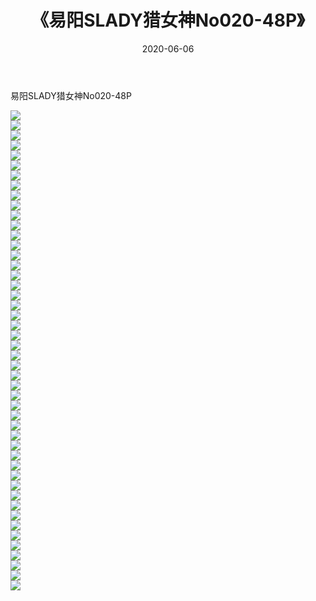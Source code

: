 ﻿---
layout: post
title:  《易阳SLADY猎女神No020-48P》
date:   2020-06-06
img: http://pic.660000.xyz/1:/性感/2020/易阳SLADY猎女神No020-48P/000.jpg
categories: [美女, 清纯, 唯美]
---

易阳SLADY猎女神No020-48P

  ![](http://pic.660000.xyz/1:/性感/2020/易阳SLADY猎女神No020-48P/001.jpg) <br> ![](http://pic.660000.xyz/1:/性感/2020/易阳SLADY猎女神No020-48P/002.jpg) <br> ![](http://pic.660000.xyz/1:/性感/2020/易阳SLADY猎女神No020-48P/003.jpg) <br> ![](http://pic.660000.xyz/1:/性感/2020/易阳SLADY猎女神No020-48P/004.jpg) <br> ![](http://pic.660000.xyz/1:/性感/2020/易阳SLADY猎女神No020-48P/005.jpg) <br> ![](http://pic.660000.xyz/1:/性感/2020/易阳SLADY猎女神No020-48P/006.jpg) <br> ![](http://pic.660000.xyz/1:/性感/2020/易阳SLADY猎女神No020-48P/007.jpg) <br> ![](http://pic.660000.xyz/1:/性感/2020/易阳SLADY猎女神No020-48P/008.jpg) <br> ![](http://pic.660000.xyz/1:/性感/2020/易阳SLADY猎女神No020-48P/009.jpg) <br> ![](http://pic.660000.xyz/1:/性感/2020/易阳SLADY猎女神No020-48P/010.jpg) <br> ![](http://pic.660000.xyz/1:/性感/2020/易阳SLADY猎女神No020-48P/011.jpg) <br> ![](http://pic.660000.xyz/1:/性感/2020/易阳SLADY猎女神No020-48P/012.jpg) <br> ![](http://pic.660000.xyz/1:/性感/2020/易阳SLADY猎女神No020-48P/013.jpg) <br> ![](http://pic.660000.xyz/1:/性感/2020/易阳SLADY猎女神No020-48P/014.jpg) <br> ![](http://pic.660000.xyz/1:/性感/2020/易阳SLADY猎女神No020-48P/015.jpg) <br> ![](http://pic.660000.xyz/1:/性感/2020/易阳SLADY猎女神No020-48P/016.jpg) <br> ![](http://pic.660000.xyz/1:/性感/2020/易阳SLADY猎女神No020-48P/017.jpg) <br> ![](http://pic.660000.xyz/1:/性感/2020/易阳SLADY猎女神No020-48P/018.jpg) <br> ![](http://pic.660000.xyz/1:/性感/2020/易阳SLADY猎女神No020-48P/019.jpg) <br> ![](http://pic.660000.xyz/1:/性感/2020/易阳SLADY猎女神No020-48P/020.jpg) <br> ![](http://pic.660000.xyz/1:/性感/2020/易阳SLADY猎女神No020-48P/021.jpg) <br> ![](http://pic.660000.xyz/1:/性感/2020/易阳SLADY猎女神No020-48P/022.jpg) <br> ![](http://pic.660000.xyz/1:/性感/2020/易阳SLADY猎女神No020-48P/023.jpg) <br> ![](http://pic.660000.xyz/1:/性感/2020/易阳SLADY猎女神No020-48P/024.jpg) <br> ![](http://pic.660000.xyz/1:/性感/2020/易阳SLADY猎女神No020-48P/025.jpg) <br> ![](http://pic.660000.xyz/1:/性感/2020/易阳SLADY猎女神No020-48P/026.jpg) <br> ![](http://pic.660000.xyz/1:/性感/2020/易阳SLADY猎女神No020-48P/027.jpg) <br> ![](http://pic.660000.xyz/1:/性感/2020/易阳SLADY猎女神No020-48P/028.jpg) <br> ![](http://pic.660000.xyz/1:/性感/2020/易阳SLADY猎女神No020-48P/029.jpg) <br> ![](http://pic.660000.xyz/1:/性感/2020/易阳SLADY猎女神No020-48P/030.jpg) <br> ![](http://pic.660000.xyz/1:/性感/2020/易阳SLADY猎女神No020-48P/031.jpg) <br> ![](http://pic.660000.xyz/1:/性感/2020/易阳SLADY猎女神No020-48P/032.jpg) <br> ![](http://pic.660000.xyz/1:/性感/2020/易阳SLADY猎女神No020-48P/033.jpg) <br> ![](http://pic.660000.xyz/1:/性感/2020/易阳SLADY猎女神No020-48P/034.jpg) <br> ![](http://pic.660000.xyz/1:/性感/2020/易阳SLADY猎女神No020-48P/035.jpg) <br> ![](http://pic.660000.xyz/1:/性感/2020/易阳SLADY猎女神No020-48P/036.jpg) <br> ![](http://pic.660000.xyz/1:/性感/2020/易阳SLADY猎女神No020-48P/037.jpg) <br> ![](http://pic.660000.xyz/1:/性感/2020/易阳SLADY猎女神No020-48P/038.jpg) <br> ![](http://pic.660000.xyz/1:/性感/2020/易阳SLADY猎女神No020-48P/039.jpg) <br> ![](http://pic.660000.xyz/1:/性感/2020/易阳SLADY猎女神No020-48P/040.jpg) <br> ![](http://pic.660000.xyz/1:/性感/2020/易阳SLADY猎女神No020-48P/041.jpg) <br> ![](http://pic.660000.xyz/1:/性感/2020/易阳SLADY猎女神No020-48P/042.jpg) <br> ![](http://pic.660000.xyz/1:/性感/2020/易阳SLADY猎女神No020-48P/043.jpg) <br> ![](http://pic.660000.xyz/1:/性感/2020/易阳SLADY猎女神No020-48P/044.jpg) <br> ![](http://pic.660000.xyz/1:/性感/2020/易阳SLADY猎女神No020-48P/045.jpg) <br> ![](http://pic.660000.xyz/1:/性感/2020/易阳SLADY猎女神No020-48P/046.jpg) <br> ![](http://pic.660000.xyz/1:/性感/2020/易阳SLADY猎女神No020-48P/047.jpg) <br> ![](http://pic.660000.xyz/1:/性感/2020/易阳SLADY猎女神No020-48P/048.jpg) <br>